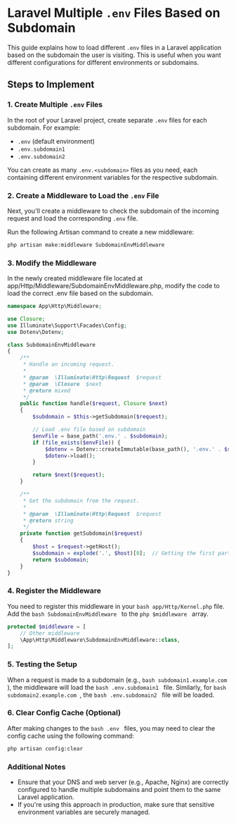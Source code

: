 # Laravel Multiple `.env` Files Based on Subdomain

This guide explains how to load different `.env` files in a Laravel application based on the subdomain the user is visiting. This is useful when you want different configurations for different environments or subdomains.

## Steps to Implement

### 1. Create Multiple `.env` Files

In the root of your Laravel project, create separate `.env` files for each subdomain. For example:

- `.env` (default environment)
- `.env.subdomain1`
- `.env.subdomain2`

You can create as many `.env.<subdomain>` files as you need, each containing different environment variables for the respective subdomain.

### 2. Create a Middleware to Load the `.env` File

Next, you'll create a middleware to check the subdomain of the incoming request and load the corresponding `.env` file.

Run the following Artisan command to create a new middleware:

```bash
php artisan make:middleware SubdomainEnvMiddleware
```
### 3. Modify the Middleware

In the newly created middleware file located at app/Http/Middleware/SubdomainEnvMiddleware.php, modify the code to load the correct .env file based on the subdomain.

```php
namespace App\Http\Middleware;

use Closure;
use Illuminate\Support\Facades\Config;
use Dotenv\Dotenv;

class SubdomainEnvMiddleware
{
    /**
     * Handle an incoming request.
     *
     * @param  \Illuminate\Http\Request  $request
     * @param  \Closure  $next
     * @return mixed
     */
    public function handle($request, Closure $next)
    {
        $subdomain = $this->getSubdomain($request);

        // Load .env file based on subdomain
        $envFile = base_path('.env.' . $subdomain);
        if (file_exists($envFile)) {
            $dotenv = Dotenv::createImmutable(base_path(), '.env.' . $subdomain);
            $dotenv->load();
        }

        return $next($request);
    }

    /**
     * Get the subdomain from the request.
     *
     * @param  \Illuminate\Http\Request  $request
     * @return string
     */
    private function getSubdomain($request)
    {
        $host = $request->getHost();
        $subdomain = explode('.', $host)[0];  // Getting the first part of the domain
        return $subdomain;
    }
}
```

### 4. Register the Middleware

You need to register this middleware in your ```bash app/Http/Kernel.php``` file.
Add the ```bash SubdomainEnvMiddleware ``` to the ```php $middleware ``` array.

```php
protected $middleware = [
    // Other middleware
    \App\Http\Middleware\SubdomainEnvMiddleware::class,
];
```

### 5. Testing the Setup

When a request is made to a subdomain (e.g., ```bash subdomain1.example.com ```), the middleware will load the ```bash .env.subdomain1 ``` file.
Similarly, for ```bash subdomain2.example.com ```, the ```bash .env.subdomain2 ``` file will be loaded.

### 6. Clear Config Cache (Optional)

After making changes to the ```bash .env ``` files, you may need to clear the config cache using the following command:

```bash
php artisan config:clear
```

### Additional Notes

- Ensure that your DNS and web server (e.g., Apache, Nginx) are correctly configured to handle multiple subdomains and point them to the same Laravel application.
- If you're using this approach in production, make sure that sensitive environment variables are securely managed.
